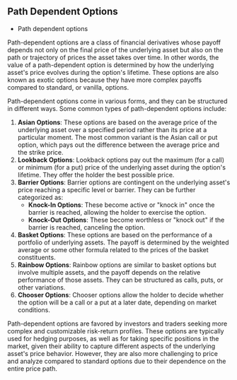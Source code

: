 ## ****Path Dependent Options****

- Path dependent options
    
Path-dependent options are a class of financial derivatives whose payoff depends not only on the final price of the underlying asset but also on the path or trajectory of prices the asset takes over time. In other words, the value of a path-dependent option is determined by how the underlying asset's price evolves during the option's lifetime. These options are also known as exotic options because they have more complex payoffs compared to standard, or vanilla, options.

Path-dependent options come in various forms, and they can be structured in different ways. Some common types of path-dependent options include:

1. **Asian Options**: These options are based on the average price of the underlying asset over a specified period rather than its price at a particular moment. The most common variant is the Asian call or put option, which pays out the difference between the average price and the strike price.
2. **Lookback Options**: Lookback options pay out the maximum (for a call) or minimum (for a put) price of the underlying asset during the option's lifetime. They offer the holder the best possible price.
3. **Barrier Options**: Barrier options are contingent on the underlying asset's price reaching a specific level or barrier. They can be further categorized as:
    - **Knock-In Options**: These become active or "knock in" once the barrier is reached, allowing the holder to exercise the option.
    - **Knock-Out Options**: These become worthless or "knock out" if the barrier is reached, canceling the option.
4. **Basket Options**: These options are based on the performance of a portfolio of underlying assets. The payoff is determined by the weighted average or some other formula related to the prices of the basket constituents.
5. **Rainbow Options**: Rainbow options are similar to basket options but involve multiple assets, and the payoff depends on the relative performance of those assets. They can be structured as calls, puts, or other variations.
6. **Chooser Options**: Chooser options allow the holder to decide whether the option will be a call or a put at a later date, depending on market conditions.

Path-dependent options are favored by investors and traders seeking more complex and customizable risk-return profiles. These options are typically used for hedging purposes, as well as for taking specific positions in the market, given their ability to capture different aspects of the underlying asset's price behavior. However, they are also more challenging to price and analyze compared to standard options due to their dependence on the entire price path.